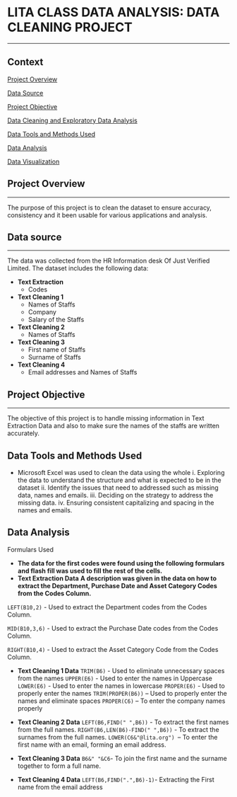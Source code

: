 # LITA CLASS DATA ANALYSIS: DATA CLEANING PROJECT
---

## Context

[Project Overview](#project-overview)

[Data Source](#data-source)

[Project Objective](#project-objective)

[Data Cleaning and Exploratory Data Analysis](#data-Cleaning-and-exploratory-data-analysis)

[Data Tools and Methods Used](#data-tools-and-methods-used)

[Data Analysis](#data-analysis)

[Data Visualization](#data-visualization)

## Project Overview
---
The purpose of this project is to clean the dataset to ensure accuracy, consistency and it been usable for various applications and analysis.

## Data source
---
The data was collected from the HR Information desk Of Just Verified Limited.
The dataset includes the following data:
- **Text Extraction**
  * Codes
-	**Text Cleaning 1** 
    * Names of Staffs
    * Company 
    * Salary of the Staffs
-	**Text Cleaning 2**
    * Names of Staffs
-	**Text Cleaning 3**
    * First name of Staffs
    * Surname of Staffs
- **Text Cleaning 4**
   * Email addresses and Names of Staffs

## Project Objective
---
The objective of this project is to handle missing information in Text Extraction Data and also to make sure the names of the staffs are written accurately.

## Data Tools and Methods Used
- Microsoft Excel was used to clean the data using the whole
i.	Exploring the data to understand the structure and what is expected to be in the dataset 
ii.	Identify the issues that need to addressed such as missing data, names and emails.
iii.	Deciding on the strategy to address the missing data.
iv.	Ensuring consistent capitalizing and spacing in the names and emails.

## Data Analysis
Formulars Used
- **The data for the first codes were found using the following formulars and flash fill was used to fill the rest of the cells.**
- **Text Extraction Data**
**A description was given in the data on how to extract the Department, Purchase Date and Asset Category Codes from the Codes Column.**

```LEFT(B10,2)``` -  Used to extract the Department codes from the Codes Column.

```MID(B10,3,6)``` -  Used to extract the Purchase Date codes from the Codes Column.

```RIGHT(B10,4)``` -  Used to extract the Asset Category Code from the Codes Column.

- **Text Cleaning 1 Data**
```TRIM(B6)``` -  Used to eliminate unnecessary spaces from the names 
```UPPER(E6)``` - Used to enter the names in Uppercase
```LOWER(E6)``` - Used to enter the names in lowercase
```PROPER(E6)``` - Used to properly enter the names
```TRIM(PROPER(B6))``` – Used to properly enter the names and eliminate spaces
```PROPER(C6)``` – To enter the company names properly

- **Text Cleaning 2 Data**
```LEFT(B6,FIND(" ",B6))``` - To extract the first names from the full names.
```RIGHT(B6,LEN(B6)-FIND(" ",B6))``` - To extract the surnames from the full names.
```LOWER(C6&"@lita.org") ```– To enter the first name with an email, forming an email address.

- **Text Cleaning 3 Data**
```B6&" "&C6```- To join the first name and the surname together to form a full name.

- **Text Cleaning 4 Data**
```LEFT(B6,FIND(".",B6)-1)```- Extracting the First name from the email address


